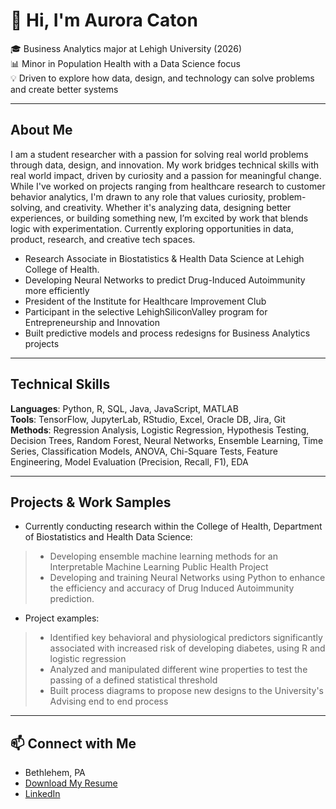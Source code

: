 # 👋 Hi, I'm Aurora Caton

🎓 Business Analytics major at Lehigh University (2026)  
📊 Minor in Population Health with a Data Science focus  
💡 Driven to explore how data, design, and technology can solve problems and create better systems

---

##  About Me
I am a student researcher with a passion for solving real world problems through data, design, and innovation. My work bridges technical skills with real world impact, driven by curiosity and a passion for meaningful change.
While I've worked on projects ranging from healthcare research to customer behavior analytics, I'm drawn to any role that values curiosity, problem-solving, and creativity. Whether it's analyzing data, designing better experiences, or building something new, I’m excited by work that blends logic with experimentation.
Currently exploring opportunities in data, product, research, and creative tech spaces.


- Research Associate in Biostatistics & Health Data Science at Lehigh College of Health.
- Developing Neural Networks to predict Drug-Induced Autoimmunity more efficiently  
- President of the Institute for Healthcare Improvement Club 
- Participant in the selective LehighSiliconValley program for Entrepreneurship and Innovation
- Built predictive models and process redesigns for Business Analytics projects  

---

##  Technical Skills
**Languages**: Python, R, SQL, Java, JavaScript, MATLAB  
**Tools**: TensorFlow, JupyterLab, RStudio, Excel, Oracle DB, Jira, Git  
**Methods**: Regression Analysis, Logistic Regression, Hypothesis Testing, Decision Trees, Random Forest, Neural Networks, Ensemble Learning, Time Series, Classification Models, ANOVA, Chi-Square Tests, Feature Engineering, Model Evaluation (Precision, Recall, F1), EDA


---

## Projects & Work Samples
- Currently conducting research within the College of Health, Department of Biostatistics and Health Data Science:
> - Developing ensemble machine learning methods for an Interpretable Machine Learning Public Health Project
> - Developing and training Neural Networks using Python to enhance the efficiency and accuracy of Drug Induced Autoimmunity prediction.

- Project examples:
> - Identified key behavioral and physiological predictors significantly
associated with increased risk of developing diabetes, using R and logistic regression
> - Analyzed and manipulated different wine properties to test the passing of a defined statistical threshold 
> - Built process diagrams to propose new designs to the University's Advising end to end process


---

## 📫 Connect with Me
- Bethlehem, PA  
- [Download My Resume](AuroraCatonResume.pdf) 
- [LinkedIn](https://www.linkedin.com/in/auroracaton)



